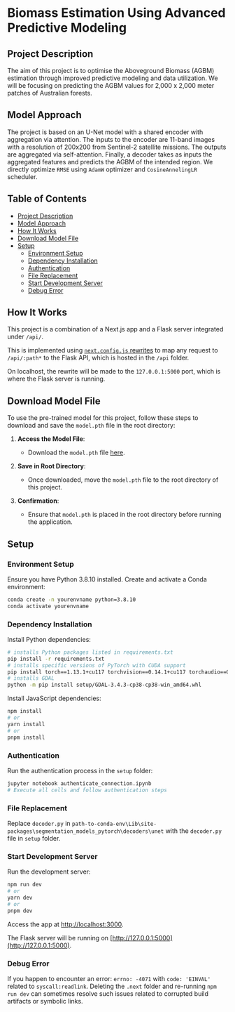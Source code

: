 # Biomass Estimation Using Advanced Predictive Modeling

## Project Description

The aim of this project is to optimise the Aboveground Biomass (AGBM) estimation through improved predictive modeling and data utilization. We will be focusing on predicting the AGBM values for 2,000 x 2,000 meter patches of Australian forests.

## Model Approach

The project is based on an U-Net model with a shared encoder with aggregation via attention. The inputs to the encoder are 11-band images with a resolution of 200x200 from Sentinel-2 satellite missions. The outputs are aggregated via self-attention. Finally, a decoder takes as inputs the aggregated features and predicts the AGBM of the intended region. We directly optimize `RMSE` using `AdamW` optimizer and `CosineAnnelingLR` scheduler.

## Table of Contents
- [Project Description](#project-description)
- [Model Approach](#model-approach)
- [How It Works](#how-it-works)
- [Download Model File](#download-model-file)
- [Setup](#setup)
  - [Environment Setup](#environment-setup)
  - [Dependency Installation](#dependency-installation)
  - [Authentication](#authentication)
  - [File Replacement](#file-replacement)
  - [Start Development Server](#start-development-server)
  - [Debug Error](#debug-error)

## How It Works

This project is a combination of a Next.js app and a Flask server integrated under `/api/`.

This is implemented using [`next.config.js` rewrites](https://github.com/vercel/examples/blob/main/python/nextjs-flask/next.config.js) to map any request to `/api/:path*` to the Flask API, which is hosted in the `/api` folder.

On localhost, the rewrite will be made to the `127.0.0.1:5000` port, which is where the Flask server is running.

## Download Model File

To use the pre-trained model for this project, follow these steps to download and save the `model.pth` file in the root directory:

1. **Access the Model File**:
   - Download the `model.pth` file [here](https://drive.google.com/drive/folders/1w74Ye16XEJrh27o4AK09qxgPPbpzjml3?usp=sharing).

2. **Save in Root Directory**:
   - Once downloaded, move the `model.pth` file to the root directory of this project.

3. **Confirmation**:
   - Ensure that `model.pth` is placed in the root directory before running the application.

## Setup

### Environment Setup

Ensure you have Python 3.8.10 installed. Create and activate a Conda environment:

```bash
conda create -n yourenvname python=3.8.10 
conda activate yourenvname 
```

### Dependency Installation

Install Python dependencies:

```bash
# installs Python packages listed in requirements.txt
pip install -r requirements.txt
# installs specific versions of PyTorch with CUDA support
pip install torch==1.13.1+cu117 torchvision==0.14.1+cu117 torchaudio==0.13.1 --extra-index-url https://download.pytorch.org/whl/cu117
# installs GDAL
python -m pip install setup/GDAL-3.4.3-cp38-cp38-win_amd64.whl
```

Install JavaScript dependencies:

```bash
npm install
# or
yarn install
# or
pnpm install
```

### Authentication

Run the authentication process in the `setup` folder:

```bash
jupyter notebook authenticate_connection.ipynb
# Execute all cells and follow authentication steps
```

### File Replacement

Replace `decoder.py` in `path-to-conda-env\Lib\site-packages\segmentation_models_pytorch\decoders\unet` with the `decoder.py` file in `setup` folder.

### Start Development Server

Run the development server:

```bash
npm run dev
# or
yarn dev
# or
pnpm dev
```

Access the app at [http://localhost:3000](http://localhost:3000).

The Flask server will be running on [http://127.0.0.1:5000](http://127.0.0.1:5000).

### Debug Error

If you happen to encounter an error: `errno: -4071` with `code: 'EINVAL'` related to `syscall:readlink`. Deleting the `.next` folder and re-running `npm run dev` can sometimes resolve such issues related to corrupted build artifacts or symbolic links.
